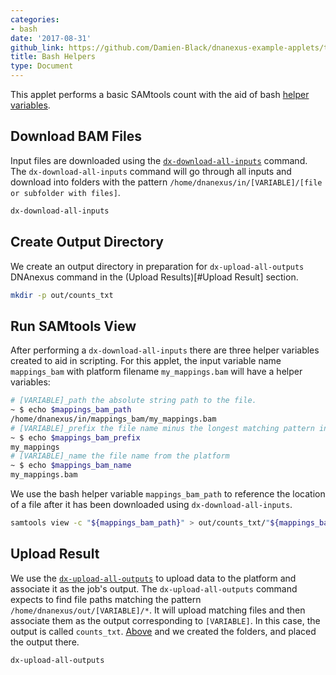 ```yaml
---
categories:
- bash
date: '2017-08-31'
github_link: https://github.com/Damien-Black/dnanexus-example-applets/tree/master/Tutorials/bash/samtools_count_bashhelper_sh
title: Bash Helpers
type: Document
---
```

This applet performs a basic SAMtools count with the aid of bash [helper variables](https://wiki.dnanexus.com/Developer-Tutorials/Sample-Code?bash#Bash-app-helper-variables).

## Download BAM Files
Input files are downloaded using the [`dx-download-all-inputs`](https://wiki.dnanexus.com/Helpstrings-of-SDK-Command-Line-Utilities#dx-download-all-inputs) command. The `dx-download-all-inputs` command will go through all inputs and download into folders with the pattern
`/home/dnanexus/in/[VARIABLE]/[file or subfolder with files]`.
```bash
dx-download-all-inputs
```

## Create Output Directory

We create an output directory in preparation for `dx-upload-all-outputs` DNAnexus command in the (Upload Results)[#Upload Result] section.
```bash
mkdir -p out/counts_txt
```

## Run SAMtools View

After performing a `dx-download-all-inputs` there are three helper variables created to aid in scripting. For this applet, the input variable name `mappings_bam` with platform filename `my_mappings.bam` will have a helper variables:
```bash
# [VARIABLE]_path the absolute string path to the file.
~ $ echo $mappings_bam_path
/home/dnanexus/in/mappings_bam/my_mappings.bam
# [VARIABLE]_prefix the file name minus the longest matching pattern in the dxapp.json
~ $ echo $mappings_bam_prefix
my_mappings
# [VARIABLE]_name the file name from the platform
~ $ echo $mappings_bam_name
my_mappings.bam
```
We use the bash helper variable `mappings_bam_path` to reference the location of a file after it has been downloaded using `dx-download-all-inputs`.
```bash
samtools view -c "${mappings_bam_path}" > out/counts_txt/"${mappings_bam_prefix}.txt"
```

## Upload Result

We use the [`dx-upload-all-outputs`](https://wiki.dnanexus.com/Helpstrings-of-SDK-Command-Line-Utilities#dx-upload-all-outputs) to upload data to the platform and associate
it as the job's output. The `dx-upload-all-outputs` command expects to find file paths matching the pattern
`/home/dnanexus/out/[VARIABLE]/*`. It will upload matching files and then associate them as the output corresponding to `[VARIABLE]`. In this case,
the output is called `counts_txt`. [Above](#create-output-directory) and we created the folders, and placed the output there.  <!-- TODO: Add multiple dx upoad all example -->
```bash
dx-upload-all-outputs
```
